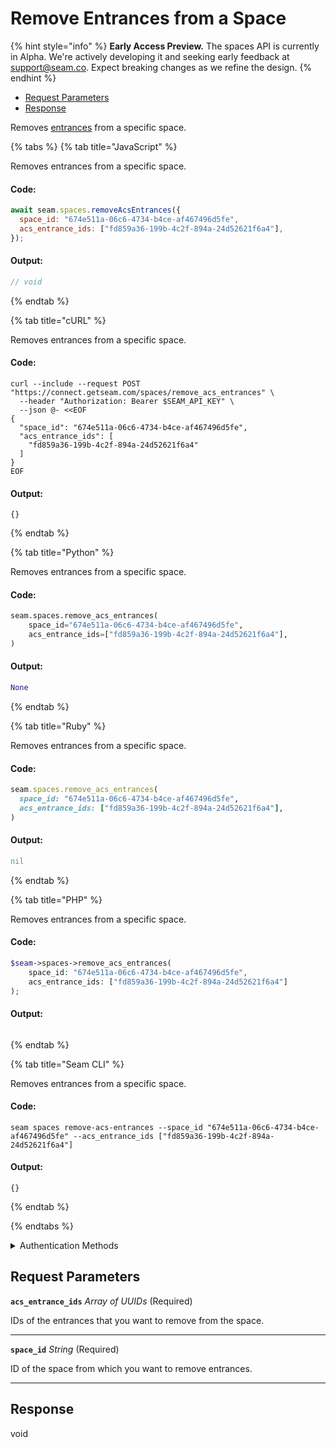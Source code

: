 # Remove Entrances from a Space
{% hint style="info" %}
**Early Access Preview.** The spaces API is currently in Alpha. We're actively developing it and seeking early feedback at [support@seam.co](mailto:support@seam.co). Expect breaking changes as we refine the design.
{% endhint %}

- [Request Parameters](#request-parameters)
- [Response](#response)

Removes [entrances](../../capability-guides/access-systems/retrieving-entrance-details.md) from a specific space.


{% tabs %}
{% tab title="JavaScript" %}

Removes entrances from a specific space.

#### Code:

```javascript
await seam.spaces.removeAcsEntrances({
  space_id: "674e511a-06c6-4734-b4ce-af467496d5fe",
  acs_entrance_ids: ["fd859a36-199b-4c2f-894a-24d52621f6a4"],
});
```

#### Output:

```javascript
// void
```
{% endtab %}

{% tab title="cURL" %}

Removes entrances from a specific space.

#### Code:

```curl
curl --include --request POST "https://connect.getseam.com/spaces/remove_acs_entrances" \
  --header "Authorization: Bearer $SEAM_API_KEY" \
  --json @- <<EOF
{
  "space_id": "674e511a-06c6-4734-b4ce-af467496d5fe",
  "acs_entrance_ids": [
    "fd859a36-199b-4c2f-894a-24d52621f6a4"
  ]
}
EOF
```

#### Output:

```curl
{}
```
{% endtab %}

{% tab title="Python" %}

Removes entrances from a specific space.

#### Code:

```python
seam.spaces.remove_acs_entrances(
    space_id="674e511a-06c6-4734-b4ce-af467496d5fe",
    acs_entrance_ids=["fd859a36-199b-4c2f-894a-24d52621f6a4"],
)
```

#### Output:

```python
None
```
{% endtab %}

{% tab title="Ruby" %}

Removes entrances from a specific space.

#### Code:

```ruby
seam.spaces.remove_acs_entrances(
  space_id: "674e511a-06c6-4734-b4ce-af467496d5fe",
  acs_entrance_ids: ["fd859a36-199b-4c2f-894a-24d52621f6a4"],
)
```

#### Output:

```ruby
nil
```
{% endtab %}

{% tab title="PHP" %}

Removes entrances from a specific space.

#### Code:

```php
$seam->spaces->remove_acs_entrances(
    space_id: "674e511a-06c6-4734-b4ce-af467496d5fe",
    acs_entrance_ids: ["fd859a36-199b-4c2f-894a-24d52621f6a4"]
);
```

#### Output:

```php

```
{% endtab %}

{% tab title="Seam CLI" %}

Removes entrances from a specific space.

#### Code:

```seam_cli
seam spaces remove-acs-entrances --space_id "674e511a-06c6-4734-b4ce-af467496d5fe" --acs_entrance_ids ["fd859a36-199b-4c2f-894a-24d52621f6a4"]
```

#### Output:

```seam_cli
{}
```
{% endtab %}

{% endtabs %}


<details>

<summary>Authentication Methods</summary>

- API key
- Client session token
- Personal access token
  <br>Must also include the `seam-workspace` header in the request.

To learn more, see [Authentication](https://docs.seam.co/latest/api/authentication).
</details>

## Request Parameters

**`acs_entrance_ids`** *Array* *of UUIDs* (Required)

IDs of the entrances that you want to remove from the space.

---

**`space_id`** *String* (Required)

ID of the space from which you want to remove entrances.

---


## Response

void

